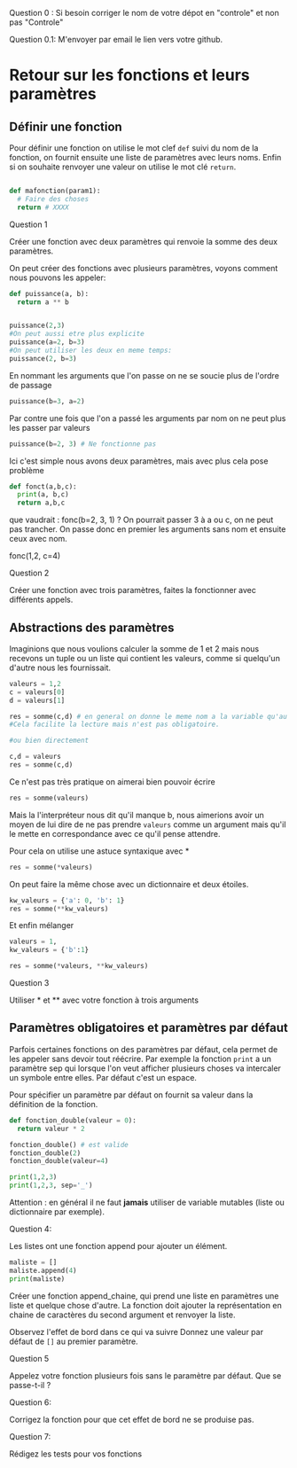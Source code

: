 Question 0 : Si besoin corriger le nom de votre dépot en "controle" et non pas "Controle"

Question 0.1: M'envoyer par email le lien vers votre github.


Retour sur les fonctions et leurs paramètres
============================================

Définir une fonction
--------------------

Pour définir une fonction on utilise le mot clef `def` suivi du nom de la fonction,
on fournit ensuite une liste de paramètres avec leurs noms.
Enfin si on souhaite renvoyer une valeur on utilise le mot clé `return`.



```python

def mafonction(param1):
  # Faire des choses
  return # XXXX

```

Question 1


Créer une fonction avec deux paramètres qui renvoie la somme des deux paramètres.

On peut créer des fonctions avec plusieurs paramètres, voyons comment nous pouvons les appeler:

```python
def puissance(a, b):
  return a ** b


puissance(2,3)
#On peut aussi etre plus explicite
puissance(a=2, b=3)
#On peut utiliser les deux en meme temps:
puissance(2, b=3)
```

En nommant les arguments que l'on passe on ne se soucie plus de l'ordre de passage

```python
puissance(b=3, a=2)
```

Par contre une fois que l'on a passé les arguments par nom on ne peut plus les passer par valeurs

```python
puissance(b=2, 3) # Ne fonctionne pas
```

Ici c'est simple nous avons deux paramètres, mais avec plus cela pose problème

```python
def fonct(a,b,c):
  print(a, b,c)
  return a,b,c
```

que vaudrait : fonc(b=2, 3, 1) ?
On pourrait passer 3 à a  ou c, on ne peut pas trancher.
On passe donc en premier les arguments sans nom et ensuite ceux avec nom.

fonc(1,2, c=4)


Question 2


Créer une fonction avec trois paramètres, faites la fonctionner avec différents appels.

Abstractions des paramètres
---------------------------

Imaginions que nous voulions calculer la somme de 1 et 2 mais nous recevons un tuple ou un liste
qui contient les valeurs, comme si quelqu'un d'autre nous les fournissait.

```python
valeurs = 1,2
c = valeurs[0]
d = valeurs[1]

res = somme(c,d) # en general on donne le meme nom a la variable qu'au parametre.
#Cela facilite la lecture mais n'est pas obligatoire.

#ou bien directement

c,d = valeurs
res = somme(c,d)

```

Ce n'est pas très pratique on aimerai bien pouvoir écrire
``` python
res = somme(valeurs)
```
Mais la l'interpréteur nous dit qu'il manque b, nous aimerions avoir un moyen de lui dire de
ne pas prendre `valeurs` comme un argument mais qu'il le mette en correspondance avec ce qu'il pense
attendre.

Pour cela on utilise une astuce syntaxique avec *

```python
res = somme(*valeurs)
```

On peut faire la même chose avec un dictionnaire et deux étoiles.

```python
kw_valeurs = {'a': 0, 'b': 1}
res = somme(**kw_valeurs)
```

Et enfin mélanger

```python
valeurs = 1,
kw_valeurs = {'b':1}

res = somme(*valeurs, **kw_valeurs)
```

Question 3


Utiliser \* et \*\* avec votre fonction à trois arguments


Paramètres obligatoires et paramètres par défaut
------------------------------------------------

Parfois certaines fonctions on des paramètres par défaut, cela permet de les appeler
sans devoir tout réécrire. Par exemple la fonction `print` a un paramètre sep qui
lorsque l'on veut afficher plusieurs choses va intercaler un symbole entre elles.
Par défaut c'est un espace.

Pour spécifier un paramètre par défaut on fournit sa valeur dans la définition de la fonction.

```python
def fonction_double(valeur = 0):
  return valeur * 2

fonction_double() # est valide
fonction_double(2)
fonction_double(valeur=4)

print(1,2,3)
print(1,2,3, sep='_')
```

Attention : en général il ne faut **jamais** utiliser de variable mutables (liste ou dictionnaire par exemple).

Question 4:


Les listes ont une fonction append pour ajouter un élément.

```python
maliste = []
maliste.append(4)
print(maliste)
```

Créer une fonction append_chaine, qui prend une liste en paramètres une liste et quelque chose d'autre.
La fonction doit ajouter la représentation en chaine de caractères du second argument et renvoyer la liste.



Observez l'effet de bord dans ce qui va suivre
Donnez une valeur par défaut de  `[]` au premier paramètre.


Question 5

Appelez votre fonction plusieurs fois sans le paramètre par défaut. Que se passe-t-il ?


Question 6:


Corrigez la fonction pour que cet effet de bord ne se produise pas.


Question 7:


Rédigez les tests pour vos fonctions

